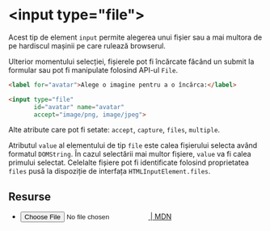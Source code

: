# \<input type="file">

Acest tip de element `input` permite alegerea unui fișier sau a mai multora de pe hardiscul mașinii pe care rulează browserul.

Ulterior momentului selecției, fișierele pot fi încărcate făcând un submit la formular sau pot fi manipulate folosind API-ul `File`.

```html
<label for="avatar">Alege o imagine pentru a o încărca:</label>

<input type="file"
       id="avatar" name="avatar"
       accept="image/png, image/jpeg">
```

Alte atribute care pot fi setate: `accept`, `capture`, `files`, `multiple`.

Atributul `value` al elementului de tip `file` este calea fișierului selecta având formatul `DOMString`. În cazul selectării mai multor fișiere, `value` va fi calea primului selectat. Celelalte fișiere pot fi identificate folosind proprietatea `files` pusă la dispoziție de interfața `HTMLInputElement.files`.



## Resurse

- [<input type="file"> | MDN](https://developer.mozilla.org/en-US/docs/Web/HTML/Element/input/file)
